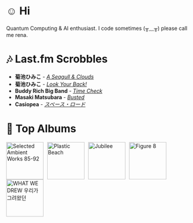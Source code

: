 # ☺︎ Hi



Quantum Computing & AI enthusiast. I code sometimes (╥﹏╥)
please call me rena. 

# 🎶 Last.fm Scrobbles

- **菊池ひみこ** - *[A Seagull & Clouds](https://www.last.fm/music/%E8%8F%8A%E6%B1%A0%E3%81%B2%E3%81%BF%E3%81%93/_/A+Seagull+&+Clouds)*
- **菊池ひみこ** - *[Look Your Back!](https://www.last.fm/music/%E8%8F%8A%E6%B1%A0%E3%81%B2%E3%81%BF%E3%81%93/_/Look+Your+Back!)*
- **Buddy Rich Big Band** - *[Time Check](https://www.last.fm/music/Buddy+Rich+Big+Band/_/Time+Check)*
- **Masaki Matsubara** - *[Busted](https://www.last.fm/music/Masaki+Matsubara/_/Busted)*
- **Casiopea** - *[スペース・ロード](https://www.last.fm/music/Casiopea/_/%E3%82%B9%E3%83%9A%E3%83%BC%E3%82%B9%E3%83%BB%E3%83%AD%E3%83%BC%E3%83%89)*

# 📀 Top Albums

<a href='https://www.last.fm/music/Aphex+Twin/Selected+Ambient+Works+85-92'><img src='https://lastfm.freetls.fastly.net/i/u/300x300/36307d33d9e5025c8f4564748e17a5f8.jpg' alt='Selected Ambient Works 85-92' title='Aphex Twin - Selected Ambient Works 85-92' width='100' style='margin-right: 10px;'></a><a href='https://www.last.fm/music/Gorillaz/Plastic+Beach'><img src='https://lastfm.freetls.fastly.net/i/u/300x300/ce6e2af584a5480b85b79371b219a92e.png' alt='Plastic Beach' title='Gorillaz - Plastic Beach' width='100' style='margin-right: 10px;'></a><a href='https://www.last.fm/music/Japanese+Breakfast/Jubilee'><img src='https://lastfm.freetls.fastly.net/i/u/300x300/5d93403fbc951b7d31fa80ff826b5180.jpg' alt='Jubilee' title='Japanese Breakfast - Jubilee' width='100' style='margin-right: 10px;'></a><a href='https://www.last.fm/music/Elliott+Smith/Figure+8'><img src='https://lastfm.freetls.fastly.net/i/u/300x300/120386f2880f47dfc71873cda716683c.png' alt='Figure 8' title='Elliott Smith - Figure 8' width='100' style='margin-right: 10px;'></a><a href='https://www.last.fm/music/Yaeji/WHAT+WE+DREW+%EC%9A%B0%EB%A6%AC%EA%B0%80+%EA%B7%B8%EB%A0%A4%EC%99%94%EB%8D%98'><img src='https://lastfm.freetls.fastly.net/i/u/300x300/3c1cec4e104fcb4e4dfc141b13a1f505.jpg' alt='WHAT WE DREW 우리가 그려왔던' title='Yaeji - WHAT WE DREW 우리가 그려왔던' width='100' style='margin-right: 10px;'></a>
